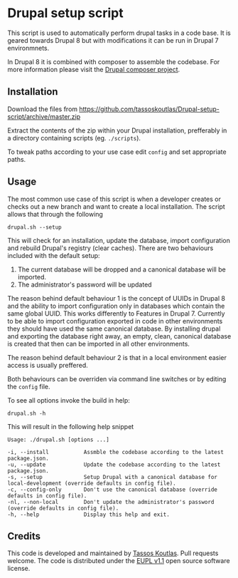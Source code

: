 # Drupal setup script

This script is used to automatically perform drupal tasks in a code base. It is
geared towards Drupal 8 but with modifications it can be run in Drupal 7
environmnets.

In Drupal 8 it is combined with composer to assemble the codebase. For more 
information please visit the 
[Drupal composer project](https://github.com/drupal-composer/drupal-project).

## Installation

Download the files from https://github.com/tassoskoutlas/Drupal-setup-script/archive/master.zip

Extract the contents of the zip within your Drupal installation, prefferably in a
directory containing scripts (eg. `./scripts`).

To tweak paths according to your use case edit `config` and set appropriate
paths.

## Usage

The most common use case of this script is when a developer creates or checks
out a new branch and want to create a local installation. The script allows that
through the following

```
drupal.sh --setup
```

This will check for an installation, update the database, import configuration
and rebuild Drupal's registry (clear caches). There are two behaviours included
with the default setup:

1. The current database will be dropped and a canonical database will be
imported.
2. The administrator's password will be updated

The reason behind default behaviour 1 is the concept of UUIDs in Drupal 8 and
the ability to import configuration only in databases which contain the same
global UUID. This works differently to Features in Drupal 7. Currently to be 
able to import configuration exported in code in other environments they should
have used the same canonical database. By installing drupal and exporting the
database right away, an empty, clean, canonical database is created that then
can be imported in all other environments.

The reason behind default behaviour 2 is that in a local environment easier 
access is usually preffered.

Both behaviours can be overriden via command line switches or by editing the 
`config` file.

To see all options invoke the build in help:
```
drupal.sh -h
```

This will result in the following help snippet

```
Usage: ./drupal.sh [options ...]

-i, --install           Assmble the codebase according to the latest package.json.
-u, --update            Update the codebase according to the latest package.json.
-s, --setup             Setup Drupal with a canonical database for local-development (override defaults in config file).
-c, --config-only       Don't use the canonical database (override defaults in config file).
-nl, --non-local        Don't update the administrator's password (override defaults in config file).
-h, --help              Display this help and exit.
```

## Credits

This code is developed and maintained by
[Tassos Koutlas](https://github.com/tassoskoutlas). Pull requests welcome. The 
code is distributed under the [EUPL v1.1](http://ec.europa.eu/idabc/eupl.html) 
open source software license.
